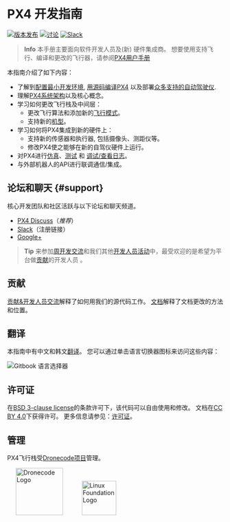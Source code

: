 # PX4 开发指南

[![版本发布](https://img.shields.io/github/release/PX4/Firmware.svg)](https://github.com/PX4/Firmware/releases) [![讨论](https://img.shields.io/badge/discuss-px4-ff69b4.svg)](http://discuss.px4.io/) [![Slack](https://px4-slack.herokuapp.com/badge.svg)](http://slack.px4.io)

> **Info** 本手册主要面向软件开发人员及(新) 硬件集成商。 想要使用支持飞行、编译和更改的飞行器，请参阅[PX4用户手册](https://docs.px4.io/en/)

本指南介绍了如下内容：

* 了解到[配置最小开发环境](setup/config_initial.md), [用源码编译PX4](setup/building_px4.md) 以及部署[众多支持的自动驾驶仪](https://docs.px4.io/en/flight_controller/).
* 理解[PX4系统架构](concept/architecture.md)以及核心概念。
* 学习如何更改飞行栈及中间层： 
  * 更改飞行算法和添加新的[飞行模式](concept/flight_modes.md)。
  * 支持新的[机型](airframes/README.md)。
* 学习如何将PX4集成到新的硬件上： 
  * 支持新的传感器和执行器, 包括摄像头、测距仪等。
  * 修改PX4使之能够在新的自驾仪硬件上运行。
* 对PX4进行[仿真](simulation/README.md)、[测试](test_and_ci/README.md) 和 [调试/查看日志](debug/README.md)。
* 与外部机器人的API进行联调通信/集成。

## 论坛和聊天 {#support}

核心开发团队和社区活跃与以下论坛和聊天频道。

* [PX4 Discuss](http://discuss.px4.io/)（*推荐*）
* [Slack](http://slack.px4.io)（注册链接）
* [Google+](https://plus.google.com/117509651030855307398)

> **Tip** 来参加[周开发交流](contribute/README.md#dev_call)和我们其他[开发人员活动](contribute/README.md#calendar)中，最受欢迎的是希望为平台做[贡献](contribute/README.md)的开发人员 。

## 贡献

[贡献&开发人员交流](contribute/README.md)解释了如何用我们的源代码工作。 [文档](contribute/docs.md)解释了文档更改的方法和位置。

## 翻译

本指南中有中文和韩文[翻译](contribute/docs.md#translation)。 您可以通过单击语言切换器图标来访问这些内容：

![Gitbook 语言选择器](../assets/gitbook/gitbook_language_selector.png)

## 许可证

在[BSD 3-clause license](https://opensource.org/licenses/BSD-3-Clause)的条款许可下，该代码可以自由使用和修改。 文档在[CC BY 4.0](https://creativecommons.org/licenses/by/4.0/)下获得许可。 更多信息请参见：[许可证](contribute/licenses.md)。

## 管理

PX4飞行栈受[Dronecode项目](https://www.dronecode.org/)管理。

<a href="https://www.dronecode.org/" style="padding:20px"><img src="https://mavlink.io/assets/site/logo_dronecode.png" alt="Dronecode Logo" width="110px"/></a>
<a href="https://www.linuxfoundation.org/projects" style="padding:20px;"><img src="https://mavlink.io/assets/site/logo_linux_foundation.png" alt="Linux Foundation Logo" width="80px" /></a>

<div style="padding:10px">&nbsp;</div>
